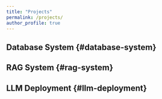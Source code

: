 ```yaml
---
title: "Projects"
permalink: /projects/
author_profile: true
---
```


## Database System {#database-system}

<!-- *Description coming soon.* -->


## RAG System {#rag-system}

<!-- *Description coming soon.* -->


## LLM Deployment {#llm-deployment}

<!-- *Description coming soon.* -->